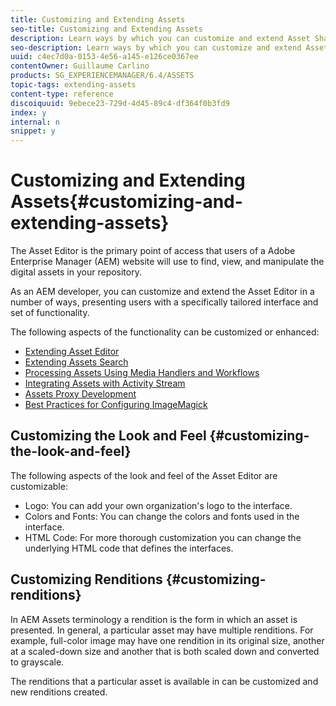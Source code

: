 ```yaml
---
title: Customizing and Extending Assets
seo-title: Customizing and Extending Assets
description: Learn ways by which you can customize and extend Asset Share and Asset Editor, which presents users with a specifically tailored interface and set of functionality.
seo-description: Learn ways by which you can customize and extend Asset Share and Asset Editor, which presents users with a specifically tailored interface and set of functionality.
uuid: c4ec7d0a-0153-4e56-a145-e126ce0367ee
contentOwner: Guillaume Carlino
products: SG_EXPERIENCEMANAGER/6.4/ASSETS
topic-tags: extending-assets
content-type: reference
discoiquuid: 9ebece23-729d-4d45-89c4-df364f0b3fd9
index: y
internal: n
snippet: y
---
```


# Customizing and Extending Assets{#customizing-and-extending-assets}

The Asset Editor is the primary point of access that users of a Adobe Enterprise Manager (AEM) website will use to find, view, and manipulate the digital assets in your repository.

As an AEM developer, you can customize and extend the Asset Editor in a number of ways, presenting users with a specifically tailored interface and set of functionality.

The following aspects of the functionality can be customized or enhanced:

* [Extending Asset Editor](../../assets/using/asseteditorx.md)
* [Extending Assets Search](../../assets/using/searchx.md)
* [Processing Assets Using Media Handlers and Workflows](../../assets/using/media-handlers.md)
* [Integrating Assets with Activity Stream](../../assets/using/extending-activity-stream.md)
* [Assets Proxy Development](../../assets/using/proxy.md)
* [Best Practices for Configuring ImageMagick](../../assets/using/best-practices-for-imagemagick.md)

## Customizing the Look and Feel {#customizing-the-look-and-feel}

The following aspects of the look and feel of the Asset Editor are customizable:

* Logo: You can add your own organization's logo to the interface.
* Colors and Fonts: You can change the colors and fonts used in the interface.
* HTML Code: For more thorough customization you can change the underlying HTML code that defines the interfaces.

## Customizing Renditions {#customizing-renditions}

In AEM Assets terminology a rendition is the form in which an asset is presented. In general, a particular asset may have multiple renditions. For example, full-color image may have one rendition in its original size, another at a scaled-down size and another that is both scaled down and converted to grayscale.

The renditions that a particular asset is available in can be customized and new renditions created.
